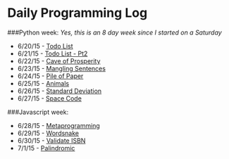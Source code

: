 # Daily Programming Log
###Python week:
*Yes, this is an 8 day week since I started on a Saturday*
* 6/20/15 - [Todo List](https://github.com/trvrsalom/dailyprogrammer/tree/master/Week_1/6:20:15)
* 6/21/15 - [Todo List - Pt2](https://github.com/trvrsalom/dailyprogrammer/tree/master/Week_1/6:21:15)
* 6/22/15 - [Cave of Prosperity](https://github.com/trvrsalom/dailyprogrammer/tree/master/Week_1/6:22:15)
* 6/23/15 - [Mangling Sentences](https://github.com/trvrsalom/dailyprogrammer/tree/master/Week_1/6:23:15)
* 6/24/15 - [Pile of Paper](https://github.com/trvrsalom/dailyprogrammer/tree/master/Week_1/6:24:15)
* 6/25/15 - [Animals](https://github.com/trvrsalom/dailyprogrammer/tree/master/Week_1/6:25:15)
* 6/26/15 - [Standard Deviation](https://github.com/trvrsalom/dailyprogrammer/tree/master/Week_1/6:26:15)
* 6/27/15 - [Space Code](https://github.com/trvrsalom/dailyprogrammer/tree/master/Week_1/6:27:15)

###Javascript week:
* 6/28/15 - [Metaprogramming](https://github.com/trvrsalom/dailyprogrammer/tree/master/Week_2/6:28:15)
* 6/29/15 - [Wordsnake](https://github.com/trvrsalom/dailyprogrammer/tree/master/Week_2/6:29:15)
* 6/30/15 - [Validate ISBN](https://github.com/trvrsalom/dailyprogrammer/tree/master/Week_2/6:30:15)
* 7/1/15 - [Palindromic](https://github.com/trvrsalom/dailyprogrammer/tree/master/Week_2/7:1:15)